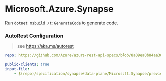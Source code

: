 # Microsoft.Azure.Synapse

Run `dotnet msbuild /t:GenerateCode` to generate code.

### AutoRest Configuration
> see https://aka.ms/autorest

```yaml
repo: https://github.com/Azure/azure-rest-api-specs/blob/8a09ea0b84aa36cb0e56bab4f4c8efd83a6fdcf6
```

``` yaml
public-clients: true
input-file:
    - $(repo)/specification/synapse/data-plane/Microsoft.Synapse/preview/2019-06-01-preview/managedPrivateEndpoints.json
```
